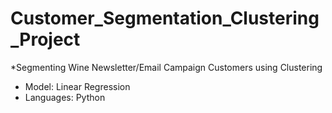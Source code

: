 # Customer_Segmentation_Clustering_Project
*Segmenting Wine Newsletter/Email Campaign Customers using Clustering
- Model: Linear Regression
- Languages: Python
